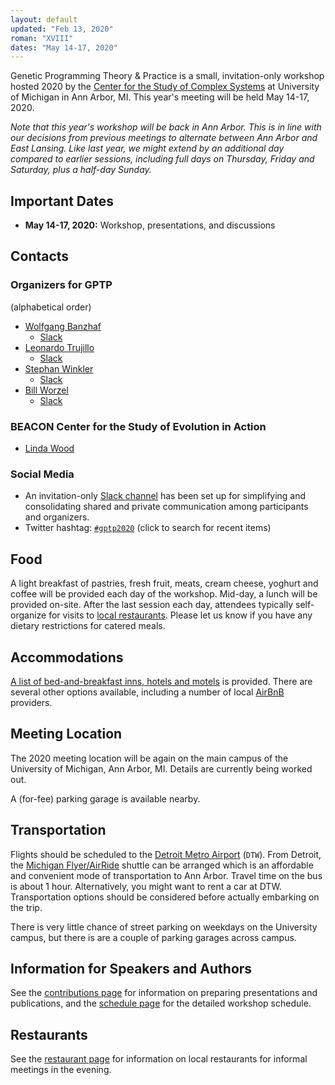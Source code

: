 ```yaml
---
layout: default
updated: "Feb 13, 2020"
roman: "XVIII"
dates: "May 14-17, 2020"
---
```

Genetic Programming Theory & Practice is a small, invitation-only workshop hosted 2020 by the [Center for the Study of Complex Systems](https://lsa.umich.edu/cscs) at University of Michigan in Ann Arbor, MI. This year's meeting will be held May 14-17, 2020.

_Note that this year's workshop will be *back* in Ann Arbor. This is in line with our decisions from previous meetings to alternate between Ann Arbor and East Lansing. Like last year, we might extend by an additional day compared to earlier sessions, including full days on Thursday, Friday and Saturday, plus a half-day Sunday._

## Important Dates

- **May 14-17, 2020:** Workshop, presentations, and discussions

## Contacts

### Organizers for GPTP

(alphabetical order)

- [Wolfgang Banzhaf](http://www.cse.msu.edu/~banzhafw/)
    - [Slack](https://gptp-workshops.slack.com/messages/@wolfgang/)
- [Leonardo Trujillo](https://www.researchgate.net/lab/Leonardo-Trujillo-Lab)
    - [Slack](https://gptp-workshops.slack.com/messages/@leo-itt/)
- [Stephan Winkler](http://bioinformatics.fh-hagenberg.at/site/index.php?id=36)
    - [Slack](https://gptp-workshops.slack.com/messages/@wolfgang/)
- [Bill Worzel](https://www.spartaninnovations.org/bill-worzel)
    - [Slack](https://gptp-workshops.slack.com/messages/@bill_w/)

### BEACON Center for the Study of Evolution in Action

- [Linda Wood](https://lsa.umich.edu/cscs/people/staff/linmwood.html)

### Social Media

- An invitation-only [Slack channel](http://gptp-workshops.slack.com) has been set up for simplifying and consolidating shared and private communication among participants and organizers.
- Twitter hashtag: [`#gptp2020`](https://twitter.com/search?f=tweets&q=%23gptp2020) (click to search for recent items)

## Food

A light breakfast of pastries, fresh fruit, meats, cream cheese, yoghurt and coffee will be provided each day of the workshop. Mid-day, a lunch will be provided on-site. After the last session each day, attendees typically self-organize for visits to [local restaurants](restaurants.html). Please let us know if you have any dietary restrictions for catered meals.

## Accommodations

[A list of bed-and-breakfast inns, hotels and motels](accommodations.html) is provided. There are several other options available, including a number of local [AirBnB](https://www.airbnb.com) providers.

## Meeting Location

The 2020 meeting location will be again on the main campus of the University of Michigan, Ann Arbor, MI. Details are currently being worked out. 

A (for-fee) parking garage is available nearby.

## Transportation

Flights should be scheduled to the [Detroit Metro Airport](http://www.metroairport.com) (`DTW`). From Detroit, the [Michigan Flyer/AirRide](http://www.michiganflyer.com) shuttle can be arranged which is an affordable and convenient mode of transportation to Ann Arbor. Travel time on the bus is about 1 hour. Alternatively, you might want to rent a car at DTW. Transportation options should be considered before actually embarking on the trip.

There is very little chance of street parking on weekdays on the University campus, but there is are a couple of parking garages across campus. 

## Information for Speakers and Authors

See the [contributions page](contributions.html) for information on preparing presentations and publications, and the [schedule page](schedule.html) for the detailed workshop schedule.

## Restaurants

See the [restaurant page](restaurants.html) for information on local restaurants for informal meetings in the evening.
